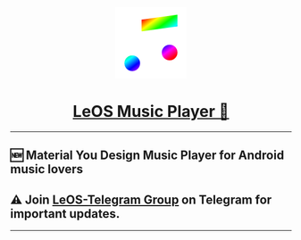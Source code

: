 <p align="center">
  <a href="https://github.com/LeOS-GSI/LeOS-Music/tree/v7.01">
    <img src="app\src\main\ic_launcher-web.png" height="128">
    <h1 align="center">LeOS Music Player 🎵</h1>
  </a>
</p>
<p align="center">


___

## 🆕 Material You Design Music Player for Android music lovers

## ⚠ Join [LeOS-Telegram Group](https://t.me/LeOS_Support) on Telegram for important updates.
___


